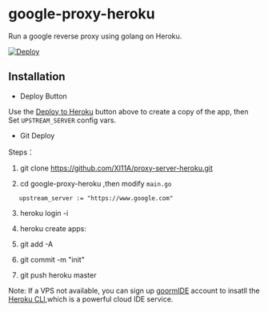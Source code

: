 # google-proxy-heroku

Run a google reverse proxy using golang on Heroku.

[![Deploy](https://www.herokucdn.com/deploy/button.png)](https://dashboard.heroku.com/new?template=https://github.com/avinashkulshrestha/proxy-server-heroku)

## Installation 
-  Deploy Button

Use the [Deploy to Heroku](https://heroku.com/deploy) button above to create a
copy of the app, then Set `UPSTREAM_SERVER` config vars.

-  Git Deploy

Steps：

1. git clone https://github.com/XI11A/proxy-server-heroku.git

2. cd google-proxy-heroku ,then modify `main.go`
 ```
    upstream_server := "https://www.google.com"
```
3. heroku login -i

4. heroku create apps: <APP name>
  
5. git add -A

6. git commit -m "init"

7. git push heroku master

Note:
If a VPS not available, you can sign up [goormIDE](https://www.goorm.io/) account to insatll the [Heroku CLI](https://devcenter.heroku.com/articles/heroku-cli),which is a powerful cloud IDE service.  
